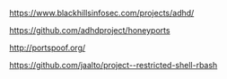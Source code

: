 https://www.blackhillsinfosec.com/projects/adhd/

https://github.com/adhdproject/honeyports

http://portspoof.org/

https://github.com/jaalto/project--restricted-shell-rbash
